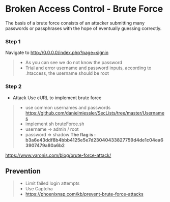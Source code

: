 # Broken Access Control - Brute Force
The basis of a brute force consists of an attacker submitting many passwords or passphrases with the hope of eventually guessing correctly.

### Step 1
Navigate to http://0.0.0.0/index.php?page=signin
> * As you can see we do not know the password
> * Trial and error username and password inputs, according to .htaccess, the username should be root

### Step 2
* Attack
Use cURL to implement brute force
> * use common usernames and passwords https://github.com/danielmiessler/SecLists/tree/master/Usernames
> * implement sh bruteForce.sh
> * username => admin / root
> * password => shadow
**The flag is : b3a6e43ddf8b4bbb4125e5e7d23040433827759d4de1c04ea63907479a80a6b2**

https://www.varonis.com/blog/brute-force-attack/

## Prevention
> * Limit failed login attempts
> * Use Captcha
> * https://phoenixnap.com/kb/prevent-brute-force-attacks
